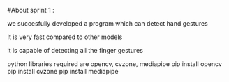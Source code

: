 #About sprint 1 :

we succesfully developed a program which can detect hand gestures

It is very fast compared to other models

it is capable of detecting all the finger gestures

python libraries required are opencv, cvzone, mediapipe
pip install opencv
pip install cvzone
pip install mediapipe
